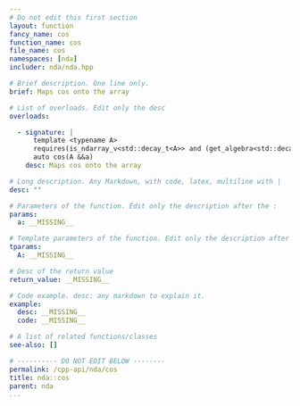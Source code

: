 ```yaml
---
# Do not edit this first section
layout: function
fancy_name: cos
function_name: cos
file_name: cos
namespaces: [nda]
includer: nda/nda.hpp

# Brief description. One line only.
brief: Maps cos onto the array

# List of overloads. Edit only the desc
overloads:

  - signature: |
      template <typename A>                                                             
      requires(is_ndarray_v<std::decay_t<A>> and (get_algebra<std::decay_t<A>> != 'M')) 
      auto cos(A &&a)
    desc: Maps cos onto the array

# Long description. Any Markdown, with code, latex, multiline with |
desc: ""

# Parameters of the function. Edit only the description after the :
params:
  a: __MISSING__

# Template parameters of the function. Edit only the description after the :
tparams:
  A: __MISSING__

# Desc of the return value
return_value: __MISSING__

# Code example. desc: any markdown to explain it.
example:
  desc: __MISSING__
  code: __MISSING__

# A list of related functions/classes
see-also: []

# ---------- DO NOT EDIT BELOW --------
permalink: /cpp-api/nda/cos
title: nda::cos
parent: nda
...
```



